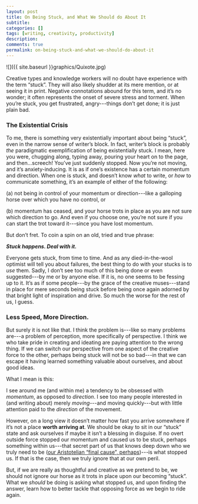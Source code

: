 ```yaml
---
layout: post
title: On Being Stuck, and What We Should do About It
subtitle:
categories: []
tags: [writing, creativity, productivity]
description:
comments: true
permalink: on-being-stuck-and-what-we-should-do-about-it
---
```

![]({{ site.baseurl }}graphics/Quixote.jpg)

Creative types and knowledge workers will no doubt have experience with the term “stuck”. They will also likely shudder at its mere mention, or at seeing it in print. Negative connotations abound for this term, and it’s no wonder; it often represents the onset of severe stress and torment. When you’re stuck, you get frustrated, angry---things don’t get done; it is just plain bad.
<!--more-->

### The Existential Crisis

To me, there is something very existentially important about being “stuck”, even in the narrow sense of writer’s block. In fact, writer’s block is probably _the_ paradigmatic exemplification of being existentially stuck. I mean, here you were, chugging along, typing away, pouring your heart on to the page, and then…screech! You’ve just suddenly stopped. Now you’re not moving, and it’s anxiety-inducing. It is as if one’s existence has a certain momentum and direction. When one is stuck, and doesn’t know *what* to write, or *how* to communicate something, it’s an example of either of the following:

(a) not being in control of your momentum or direction---like a galloping horse over which you have no control, or

(b) momentum has ceased, and your horse trots in place as you are not sure which direction to go. And even if you choose one, you’re not sure if you can start the trot toward it---since you have lost momentum.

But don’t fret. To coin a spin on an old, tried and true phrase:


***Stuck happens. Deal with it.***

Everyone gets stuck, from time to time. And as any died-in-the-wool optimist will tell you about failures, the best thing to do with your stucks is to _use_ them. Sadly, I don’t see too much of this being done or even suggested---by me or by anyone else. If it is, no one seems to be fessing up to it. It’s as if some people---by the grace of the creative muses---stand in place for mere seconds being stuck before being once again adorned by that bright light of inspiration and drive. So much the worse for the rest of us, I guess.

### Less Speed, More Direction.

But surely it is not like that. I think the problem is---like so many problems are---a problem of perception, more specifically of perspective. I think we who take pride in creating and ideating are paying attention to the wrong thing. If we can switch our perspective from one aspect of the creative force to the other, perhaps being stuck will not be so bad---in that we can escape it having learned something valuable about ourselves, and about good ideas.

What I mean is this:

I see around me (and within me) a tendency to be obsessed with *momentum*, as opposed to *direction*. I see too many people interested in (and writing about) merely *moving*---and moving quickly---but with little attention paid to the *direction* of the movement.

However, on a long view it doesn’t matter how fast you arrive somewhere if it’s not a place **worth arriving at**. We should be okay to sit in our “stuck” state and ask ourselves if maybe it isn’t a blessing in disguise. If no overt outside force stopped our momentum and caused us to be stuck, perhaps something within us---that secret part of us that knows deep down who we truly need to be ([our Aristotelian “final cause”, perhaps](http://wiki.43folders.com/index.php/Happiness))---is what stopped us. If that is the case, then we truly ignore that at our own peril.


But, if we are really as thoughtful and creative as we pretend to be, we should not ignore our horse as it trots in place upon our becoming “stuck”. What we *should* be doing is asking what stopped us, and upon finding the answer, learn how to better tackle that opposing force as we begin to ride again.
